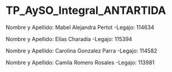 # TP_AySO_Integral_ANTARTIDA

Nombre y Apellido: Mabel Alejandra Pertot -Legajo: 114634

Nombre y Apellido: Elías Charadía -Legajo: 115394

Nombre y Apellido: Carolina Gonzalez Parra -Legajo: 114582

Nombre y Apellido: Camila Romero Rosales -Legajo: 113981